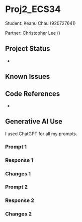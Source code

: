 # Proj2_ECS34
Student: Keanu Chau (920727641)

Partner: Christopher Lee ()

## Project Status

* 


## Known Issues

## Code References
* 

## Generative AI Use
I used ChatGPT for all my prompts.

### Prompt 1

### Response 1


### Changes 1


### Prompt 2

### Response 2

### Changes 2
